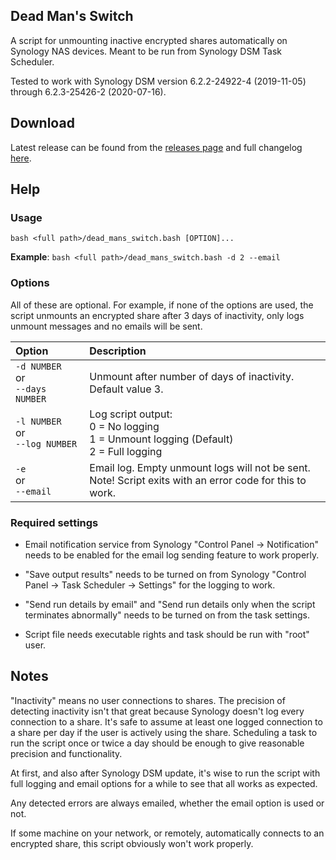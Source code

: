 ## Dead Man's Switch

A script for unmounting inactive encrypted shares automatically on Synology NAS devices. Meant to be run from Synology DSM Task Scheduler.

Tested to work with Synology DSM version 6.2.2-24922-4 (2019-11-05) through 6.2.3-25426-2 (2020-07-16).


## Download

Latest release can be found from the [releases page](https://github.com/Perkolator/dead-mans-switch/releases) and full changelog [here](https://github.com/Perkolator/dead-mans-switch/blob/master/CHANGELOG.md).


## Help


### Usage

`bash <full path>/dead_mans_switch.bash [OPTION]...`

**Example**: `bash <full path>/dead_mans_switch.bash -d 2 --email`


### Options

All of these are optional. For example, if none of the options are used, the script unmounts an encrypted share after 3 days of inactivity, only logs unmount messages and no emails will be sent.

Option | Description
:----- |:-----------
`-d NUMBER` <br />or <br />`--days NUMBER` | Unmount after number of days of inactivity. <br />Default value 3.
`-l NUMBER` <br />or <br />`--log NUMBER` | Log script output: <br />0 = No logging <br />1 = Unmount logging (Default) <br />2 = Full logging
`-e` <br />or <br />`--email` | Email log. Empty unmount logs will not be sent. <br />Note! Script exits with an error code for this to work.


### Required settings

- Email notification service from Synology "Control Panel -> Notification" needs to be enabled for the email log sending feature to work properly.

- "Save output results" needs to be turned on from Synology "Control Panel -> Task Scheduler -> Settings" for the logging to work.

- "Send run details by email" and "Send run details only when the script terminates abnormally" needs to be turned on from the task settings.

- Script file needs executable rights and task should be run with "root" user.


## Notes

"Inactivity" means no user connections to shares. The precision of detecting inactivity isn't that great because Synology doesn't log every connection to a share. It's safe to assume at least one logged connection to a share per day if the user is actively using the share. Scheduling a task to run the script once or twice a day should be enough to give reasonable precision and functionality.

At first, and also after Synology DSM update, it's wise to run the script with full logging and email options for a while to see that all works as expected.

Any detected errors are always emailed, whether the email option is used or not.

If some machine on your network, or remotely, automatically connects to an encrypted share, this script obviously won't work properly.
